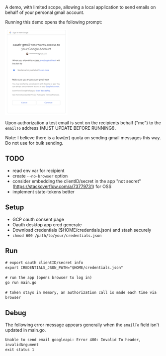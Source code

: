 A demo, with limited scope, allowing a local application to send emails on behalf of your personal gmail account.

Running this demo opens the following prompt:

![](img/oauth-consent.png)

Upon authorization a test email is sent on the recipients behalf ("me") to the `emailTo` address (MUST UPDATE BEFORE RUNNING!).

Note: I believe there is a low(er) quota on sending gmail messages this way. Do not use for bulk sending.

## TODO

- read env var for recipient
- create `--no-browser` option
- consider embedding the clientID/secret in the app "not secret" (https://stackoverflow.com/a/73779731) for OSS
- implement state-tokens better

## Setup

- GCP oauth consent page
- Oauth desktop app cred generate
- Download credentials ($HOME/credentials.json) and stash securely
- `chmod 600 /path/to/your/credentials.json`

## Run

```
# export oauth clientID/secret info
export CREDENTIALS_JSON_PATH="$HOME/credentials.json"

# run the app (opens browser to log in)
go run main.go

# token stays in memory, an authorization call is made each time via browser
```

## Debug

The following error message appears generally when the `emailTo` field isn't updated in main.go.

```
Unable to send email googleapi: Error 400: Invalid To header, invalidArgument
exit status 1
```